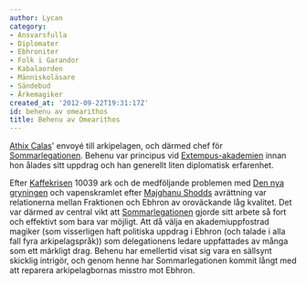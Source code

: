 ```yaml
---
author: Lycan
category:
- Ansvarsfulla
- Diplomater
- Ebhroniter
- Folk i Garandor
- Kabalaorden
- Människoläsare
- Sändebud
- Ärkemagiker
created_at: '2012-09-22T19:31:17Z'
id: behenu av omearithos
title: Behenu av Omearithos
---
```

[Athix Calas]' envoyé till arkipelagen, och därmed chef för [Sommarlegationen]. Behenu var principus vid [Extempus-akademien] innan hon ålades sitt uppdrag och han generellt liten diplomatisk erfarenhet.

Efter [Kaffekrisen] 10039 ark och de medföljande problemen med [Den nya gryningen] och vapenskramlet efter [Majghanu Shodds] avrättning var relationerna mellan Fraktionen och Ebhron av oroväckande låg kvalitet. Det var därmed av central vikt att [Sommarlegationen] gjorde sitt arbete så fort och effektivt som bara var möjligt. Att då välja en akademiuppfostrad magiker (som visserligen haft politiska uppdrag i Ebhron (och talade i alla fall fyra arkipelagspråk)) som delegationens ledare uppfattades av många som ett märkligt drag. Behenu har emellertid visat sig vara en sällsynt skicklig intrigör, och genom henne har Sommarlegationen kommit långt med att reparera arkipelagbornas misstro mot Ebhron.

  [Athix Calas]: Athix_Calas
  [Sommarlegationen]: Sommarlegationen
  [Extempus-akademien]: Extempus-akademien
  [Kaffekrisen]: Kaffekrisen
  [Den nya gryningen]: Den_nya_gryningen
  [Majghanu Shodds]: Majghanu_Shodd